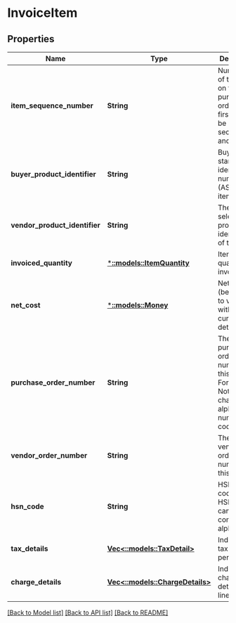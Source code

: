 # InvoiceItem

## Properties
Name | Type | Description | Notes
------------ | ------------- | ------------- | -------------
**item_sequence_number** | **String** | Numbering of the item on the purchase order. The first item will be 1, the second 2, and so on. | [default to null]
**buyer_product_identifier** | **String** | Buyer&#39;s standard identification number (ASIN) of an item. | [optional] [default to null]
**vendor_product_identifier** | **String** | The vendor selected product identification of the item. | [optional] [default to null]
**invoiced_quantity** | [***::models::ItemQuantity**](ItemQuantity.md) | Item quantity invoiced. | [default to null]
**net_cost** | [***::models::Money**](Money.md) | Net price (before tax) to vendor with currency details. | [default to null]
**purchase_order_number** | **String** | The purchase order number for this order. Formatting Notes: 8-character alpha-numeric code. | [default to null]
**vendor_order_number** | **String** | The vendor&#39;s order number for this order. | [optional] [default to null]
**hsn_code** | **String** | HSN tax code. The HSN number cannot contain alphabets. | [optional] [default to null]
**tax_details** | [**Vec<::models::TaxDetail>**](TaxDetail.md) | Individual tax details per line item. | [optional] [default to null]
**charge_details** | [**Vec<::models::ChargeDetails>**](ChargeDetails.md) | Individual charge details per line item. | [optional] [default to null]

[[Back to Model list]](../README.md#documentation-for-models) [[Back to API list]](../README.md#documentation-for-api-endpoints) [[Back to README]](../README.md)



